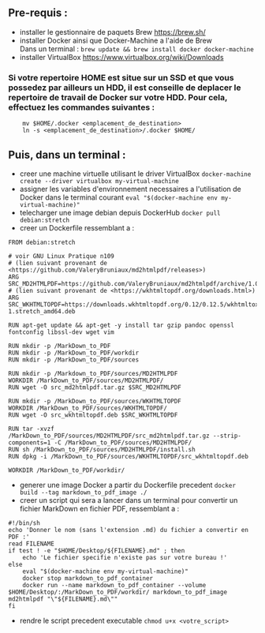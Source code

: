 ## Pre-requis :
- installer le gestionnaire de paquets Brew
	https://brew.sh/
- installer Docker ainsi que Docker-Machine a l'aide de Brew  
	Dans un terminal : `brew update && brew install docker docker-machine`
- installer VirtualBox
	https://www.virtualbox.org/wiki/Downloads

### Si votre repertoire HOME est situe sur un SSD et que vous possedez par ailleurs un HDD, il est conseille de deplacer le repertoire de travail de Docker sur votre HDD. Pour cela, effectuez les commandes suivantes :
```
	mv $HOME/.docker <emplacement_de_destination>
	ln -s <emplacement_de_destination>/.docker $HOME/
```

## Puis, dans un terminal :
- creer une machine virtuelle utilisant le driver VirtualBox
	`docker-machine create --driver virtualbox my-virtual-machine`
- assigner les variables d'environnement necessaires a l'utilisation de Docker dans le terminal courant
	`eval "$(docker-machine env my-virtual-machine)"`
- telecharger une image debian depuis DockerHub
	`docker pull debian:stretch`
- creer un Dockerfile ressemblant a :
```
FROM debian:stretch

# voir GNU Linux Pratique n109
# (lien suivant provenant de <https://github.com/ValeryBruniaux/md2htmlpdf/releases>)
ARG SRC_MD2HTMLPDF=https://github.com/ValeryBruniaux/md2htmlpdf/archive/1.01.tar.gz
# (lien suivant provenant de <https://wkhtmltopdf.org/downloads.html>)
ARG SRC_WKHTMLTOPDF=https://downloads.wkhtmltopdf.org/0.12/0.12.5/wkhtmltox_0.12.5-1.stretch_amd64.deb

RUN apt-get update && apt-get -y install tar gzip pandoc openssl fontconfig libssl-dev wget vim

RUN mkdir -p /MarkDown_to_PDF
RUN mkdir -p /MarkDown_to_PDF/workdir
RUN mkdir -p /MarkDown_to_PDF/sources

RUN mkdir -p /Markdown_to_PDF/sources/MD2HTMLPDF
WORKDIR /MarkDown_to_PDF/sources/MD2HTMLPDF/
RUN wget -O src_md2htmlpdf.tar.gz $SRC_MD2HTMLPDF

RUN mkdir -p /MarkDown_to_PDF/sources/WKHTMLTOPDF
WORKDIR /MarkDown_to_PDF/sources/WKHTMLTOPDF/
RUN wget -O src_wkhtmltopdf.deb $SRC_WKHTMLTOPDF

RUN tar -xvzf /MarkDown_to_PDF/sources/MD2HTMLPDF/src_md2htmlpdf.tar.gz --strip-components=1 -C /MarkDown_to_PDF/sources/MD2HTMLPDF/
RUN sh /MarkDown_to_PDF/sources/MD2HTMLPDF/install.sh
RUN dpkg -i /MarkDown_to_PDF/sources/WKHTMLTOPDF/src_wkhtmltopdf.deb

WORKDIR /MarkDown_to_PDF/workdir/
```
- generer une image Docker a partir du Dockerfile precedent
	`docker build --tag markdown_to_pdf_image ./`
- creer un script qui sera a lancer dans un terminal pour convertir un fichier MarkDown en fichier PDF, ressemblant a :
```
#!/bin/sh
echo 'Donner le nom (sans l'extension .md) du fichier a convertir en PDF :'
read FILENAME
if test ! -e "$HOME/Desktop/${FILENAME}.md" ; then
	echo 'Le fichier specifie n'existe pas sur votre bureau !'
else
	eval "$(docker-machine env my-virtual-machine)"
	docker stop markdown_to_pdf_container
	docker run --name markdown_to_pdf_container --volume $HOME/Desktop/:/MarkDown_to_PDF/workdir/ markdown_to_pdf_image md2htmlpdf "\"${FILENAME}.md\""
fi
```
- rendre le script precedent executable
	`chmod u+x <votre_script>`

